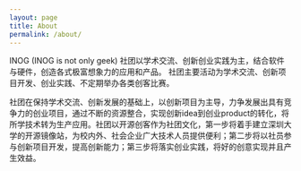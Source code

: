 ```yaml
---
layout: page
title: About
permalink: /about/
---
```


INOG (INOG is not only geek) 社团以学术交流、创新创业实践为主，结合软件与硬件，创造各式极富想象力的应用和产品。
社团主要活动为学术交流、创新项目开发、创业实践、不定期举办各类创客比赛。

社团在保持学术交流、创新发展的基础上，以创新项目为主导，力争发展出具有竞争力的创业项目，通过不断的资源整合，实现创新idea到创业product的转化，将所学技术转为生产应用。社团以开源创客作为社团文化，第一步将着手建立深圳大学的开源镜像站，为校内外、社会企业广大技术人员提供便利；第二步将以社员参与创新项目开发，提高创新能力；第三步将落实创业实践，将好的创意实现并且产生效益。
